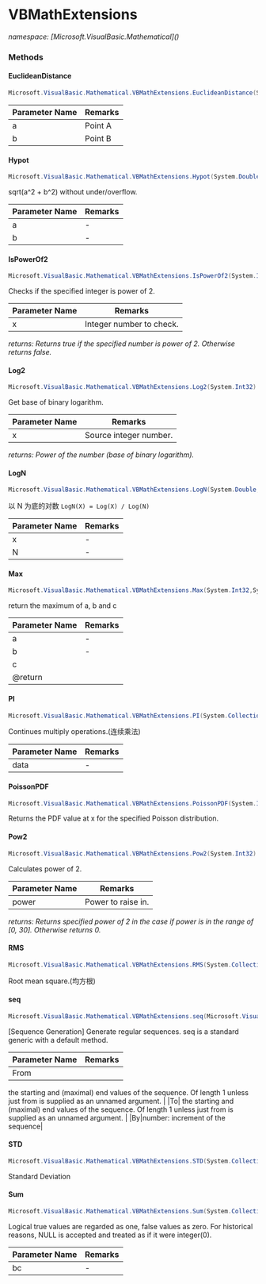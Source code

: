 ﻿# VBMathExtensions
_namespace: [Microsoft.VisualBasic.Mathematical](<a href="#" onClick="load('/docs/Microsoft.VisualBasic.Mathematical/index.md')"></a>)_





### Methods

#### EuclideanDistance
```csharp
Microsoft.VisualBasic.Mathematical.VBMathExtensions.EuclideanDistance(System.Double[],System.Double[])
```


|Parameter Name|Remarks|
|--------------|-------|
|a|Point A|
|b|Point B|


#### Hypot
```csharp
Microsoft.VisualBasic.Mathematical.VBMathExtensions.Hypot(System.Double,System.Double)
```
sqrt(a^2 + b^2) without under/overflow.

|Parameter Name|Remarks|
|--------------|-------|
|a|-|
|b|-|


#### IsPowerOf2
```csharp
Microsoft.VisualBasic.Mathematical.VBMathExtensions.IsPowerOf2(System.Int32)
```
Checks if the specified integer is power of 2.

|Parameter Name|Remarks|
|--------------|-------|
|x|Integer number to check.|


_returns: Returns true if the specified number is power of 2.
 Otherwise returns false._

#### Log2
```csharp
Microsoft.VisualBasic.Mathematical.VBMathExtensions.Log2(System.Int32)
```
Get base of binary logarithm.

|Parameter Name|Remarks|
|--------------|-------|
|x|Source integer number.|


_returns: Power of the number (base of binary logarithm)._

#### LogN
```csharp
Microsoft.VisualBasic.Mathematical.VBMathExtensions.LogN(System.Double,System.Double)
```
以 N 为底的对数 ``LogN(X) = Log(X) / Log(N)``

|Parameter Name|Remarks|
|--------------|-------|
|x|-|
|N|-|


#### Max
```csharp
Microsoft.VisualBasic.Mathematical.VBMathExtensions.Max(System.Int32,System.Int32,System.Int32)
```
return the maximum of a, b and c

|Parameter Name|Remarks|
|--------------|-------|
|a|-|
|b|-|
|c|
 @return |


#### PI
```csharp
Microsoft.VisualBasic.Mathematical.VBMathExtensions.PI(System.Collections.Generic.IEnumerable{System.Double})
```
Continues multiply operations.(连续乘法)

|Parameter Name|Remarks|
|--------------|-------|
|data|-|


#### PoissonPDF
```csharp
Microsoft.VisualBasic.Mathematical.VBMathExtensions.PoissonPDF(System.Int32,System.Double)
```
Returns the PDF value at x for the specified Poisson distribution.

#### Pow2
```csharp
Microsoft.VisualBasic.Mathematical.VBMathExtensions.Pow2(System.Int32)
```
Calculates power of 2.

|Parameter Name|Remarks|
|--------------|-------|
|power|Power to raise in.|


_returns: Returns specified power of 2 in the case if power is in the range of
 [0, 30]. Otherwise returns 0._

#### RMS
```csharp
Microsoft.VisualBasic.Mathematical.VBMathExtensions.RMS(System.Collections.Generic.IEnumerable{System.Double})
```
Root mean square.(均方根)

#### seq
```csharp
Microsoft.VisualBasic.Mathematical.VBMathExtensions.seq(Microsoft.VisualBasic.Language.Value{System.Double},System.Double,System.Double)
```
[Sequence Generation] Generate regular sequences. seq is a standard generic with a default method.

|Parameter Name|Remarks|
|--------------|-------|
|From|
 the starting and (maximal) end values of the sequence. Of length 1 unless just from is supplied as an unnamed argument.
 |
|To|
 the starting and (maximal) end values of the sequence. Of length 1 unless just from is supplied as an unnamed argument.
 |
|By|number: increment of the sequence|


#### STD
```csharp
Microsoft.VisualBasic.Mathematical.VBMathExtensions.STD(System.Collections.Generic.IEnumerable{System.Single})
```
Standard Deviation

#### Sum
```csharp
Microsoft.VisualBasic.Mathematical.VBMathExtensions.Sum(System.Collections.Generic.IEnumerable{System.Boolean})
```
Logical true values are regarded as one, false values as zero. For historical reasons, NULL is accepted and treated as if it were integer(0).

|Parameter Name|Remarks|
|--------------|-------|
|bc|-|




